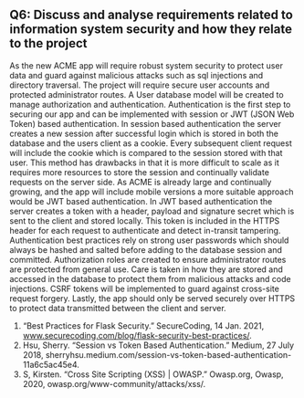 ## Q6: Discuss and analyse requirements related to information system security and how they relate to the project

As the new ACME app will require robust system security to protect user data and guard against malicious attacks such as sql injections and directory traversal. The project will require secure user accounts and protected administrator routes. A User database model will be created to manage authorization and authentication. Authentication is the first step to securing our app and can be implemented with session or JWT (JSON Web Token) based authentication. In session based authentication the server creates a new session after successful login which is stored in both the database and the users client as a cookie. Every subsequent client request will include the cookie which is compared to the session stored with that user. This method has drawbacks in that it is more difficult to scale as it requires more resources to store the session and continually validate requests on the server side. As ACME is already large and continually growing, and the app will include mobile versions a more suitable approach would be JWT based authentication. In JWT based authentication the server creates a token with a header, payload and signature secret which is sent to the client and stored locally. This token is included in the HTTPS header for each request to authenticate and detect in-transit tampering. Authentication best practices rely on strong user passwords which should always be hashed and salted before adding to the database session and committed. Authorization roles are created to ensure administrator routes are protected from general use. Care is taken in how they are stored and accessed in the database to protect them from malicious attacks and code injections. CSRF tokens will be implemented to guard against cross-site request forgery. Lastly, the app should only be served securely over HTTPS to protect data transmitted between the client and server.  


1. “Best Practices for Flask Security.” SecureCoding, 14 Jan. 2021, www.securecoding.com/blog/flask-security-best-practices/.
2. Hsu, Sherry. “Session vs Token Based Authentication.” Medium, 27 July 2018, sherryhsu.medium.com/session-vs-token-based-authentication-11a6c5ac45e4.
3. S, Kirsten. “Cross Site Scripting (XSS) | OWASP.” Owasp.org, Owasp, 2020, owasp.org/www-community/attacks/xss/.
‌